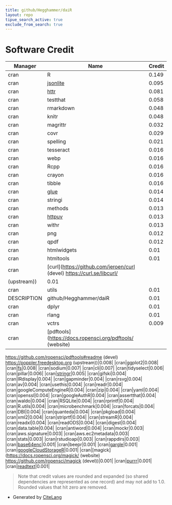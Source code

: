 ```yaml
---
title: github/Hegghammer/daiR
layout: repo
tipue_search_active: true
exclude_from_search: true
---
```

# Software Credit

|Manager|Name|Credit|
|-------|----|------|
|cran|R|0.149|
|cran|[jsonlite](https://arxiv.org/abs/1403.2805 (paper))|0.095|
|cran|[httr](https://httr.r-lib.org/)|0.081|
|cran|testthat|0.058|
|cran|rmarkdown|0.048|
|cran|knitr|0.048|
|cran|magrittr|0.032|
|cran|covr|0.029|
|cran|spelling|0.021|
|cran|tesseract|0.016|
|cran|webp|0.016|
|cran|Rcpp|0.016|
|cran|crayon|0.016|
|cran|tibble|0.016|
|cran|[glue](https://github.com/tidyverse/glue)|0.014|
|cran|stringi|0.014|
|cran|methods|0.013|
|cran|[httpuv](https://github.com/rstudio/httpuv)|0.013|
|cran|withr|0.013|
|cran|png|0.012|
|cran|qpdf|0.012|
|cran|htmlwidgets|0.01|
|cran|htmltools|0.01|
|cran|[curl](https://github.com/jeroen/curl (devel) https://curl.se/libcurl/
(upstream))|0.01|
|cran|utils|0.01|
|DESCRIPTION|github/Hegghammer/daiR|0.01|
|cran|dplyr|0.01|
|cran|rlang|0.01|
|cran|vctrs|0.009|
|cran|[pdftools](https://docs.ropensci.org/pdftools/ (website)
https://github.com/ropensci/pdftools#readme (devel)
https://poppler.freedesktop.org (upstream))|0.008|
|cran|ggplot2|0.008|
|cran|[fs](https://fs.r-lib.org)|0.008|
|cran|sodium|0.007|
|cran|cli|0.007|
|cran|tidyselect|0.006|
|cran|pillar|0.006|
|cran|[stringr](http://stringr.tidyverse.org)|0.005|
|cran|gifski|0.004|
|cran|IRdisplay|0.004|
|cran|gapminder|0.004|
|cran|rsvg|0.004|
|cran|av|0.004|
|cran|usethis|0.004|
|cran|readr|0.004|
|cran|googleComputeEngineR|0.004|
|cran|zip|0.004|
|cran|yaml|0.004|
|cran|openssl|0.004|
|cran|googleAuthR|0.004|
|cran|assertthat|0.004|
|cran|waldo|0.004|
|cran|RSQLite|0.004|
|cran|rprintf|0.004|
|cran|R.utils|0.004|
|cran|microbenchmark|0.004|
|cran|forcats|0.004|
|cran|DBI|0.004|
|cran|quanteda|0.004|
|cran|pkgload|0.004|
|cran|xml2|0.004|
|cran|striprtf|0.004|
|cran|streamR|0.004|
|cran|readxl|0.004|
|cran|readODS|0.004|
|cran|digest|0.004|
|cran|data.table|0.004|
|cran|antiword|0.004|
|cran|mockr|0.003|
|cran|aws.signature|0.003|
|cran|aws.ec2metadata|0.003|
|cran|stats|0.003|
|cran|rstudioapi|0.003|
|cran|rappdirs|0.003|
|cran|[base64enc](http://www.rforge.net/base64enc)|0.001|
|cran|beepr|0.001|
|cran|[gargle](https://gargle.r-lib.org)|0.001|
|cran|[googleCloudStorageR](https://code.markedmondson.me/googleCloudStorageR/)|0.001|
|cran|[magick](https://docs.ropensci.org/magick/ (website)
https://github.com/ropensci/magick (devel))|0.001|
|cran|[purrr](http://purrr.tidyverse.org)|0.001|
|cran|[readtext](https://github.com/quanteda/readtext)|0.001|


> Note that credit values are rounded and expanded (so shared dependencies are represented as one record) and may not add to 1.0. Rounded values that hit zero are removed.


- Generated by [CiteLang](https://github.com/vsoch/citelang)
